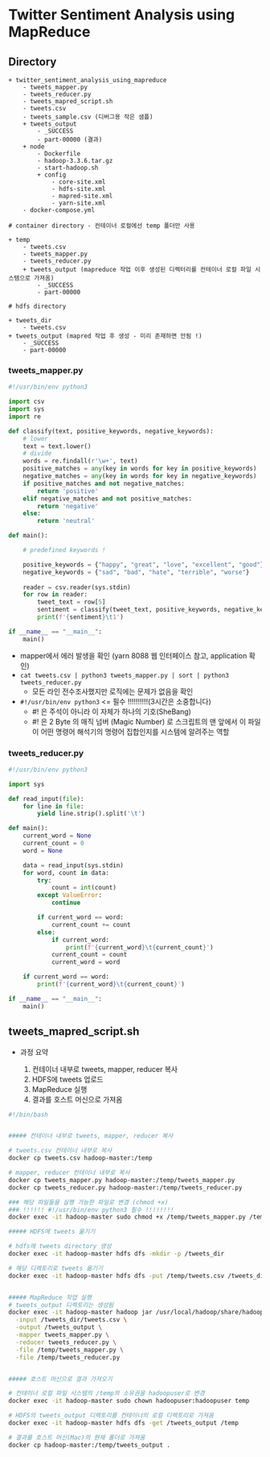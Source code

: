 # Twitter Sentiment Analysis using MapReduce

## Directory

```
+ twitter_sentiment_analysis_using_mapreduce
    - tweets_mapper.py
    - tweets_reducer.py
    - tweets_mapred_script.sh
    - tweets.csv
    - tweets_sample.csv (디버그용 작은 샘플)
    + tweets_output
        - _SUCCESS
        - part-00000 (결과)
    + node
        - Dockerfile
        - hadoop-3.3.6.tar.gz
        - start-hadoop.sh
        + config
            - core-site.xml
            - hdfs-site.xml
            - mapred-site.xml
            - yarn-site.xml
    - docker-compose.yml
```

```
# container directory - 컨테이너 로컬에선 temp 폴더만 사용

+ temp
    - tweets.csv
    - tweets_mapper.py
    - tweets_reducer.py
    + tweets_output (mapreduce 작업 이후 생성된 디렉터리를 컨테이너 로컬 파일 시스템으로 가져옴)
        - _SUCCESS
        - part-00000
```

```
# hdfs directory 

+ tweets_dir
    - tweets.csv
+ tweets_output (mapred 작업 후 생성 - 미리 존재하면 안됨 !)
    - _SUCCESS
    - part-00000
```

### tweets_mapper.py

```python
#!/usr/bin/env python3

import csv
import sys
import re

def classify(text, positive_keywords, negative_keywords):
    # lower
    text = text.lower()
    # divide
    words = re.findall(r'\w+', text)
    positive_matches = any(key in words for key in positive_keywords)
    negative_matches = any(key in words for key in negative_keywords)
    if positive_matches and not negative_matches:
        return 'positive'
    elif negative_matches and not positive_matches:
        return 'negative'
    else:
        return 'neutral'

def main():

    # predefined keywords !

    positive_keywords = {"happy", "great", "love", "excellent", "good"}
    negative_keywords = {"sad", "bad", "hate", "terrible", "worse"}
    
    reader = csv.reader(sys.stdin)
    for row in reader:
        tweet_text = row[5]
        sentiment = classify(tweet_text, positive_keywords, negative_keywords)
        print(f'{sentiment}\t1')

if __name__ == "__main__":
    main()
```

- mapper에서 에러 발생을 확인 (yarn 8088 웹 인터페이스 참고, application 확인)
- `cat tweets.csv | python3 tweets_mapper.py | sort | python3 tweets_reducer.py`
    - 모든 라인 전수조사했지만 로직에는 문제가 없음을 확인
- `#!/usr/bin/env python3` <= 필수 !!!!!!!!!!(3시간은 소중합니다)
    - #! 은 주석이 아니라 이 자체가 하나의 기호(SheBang)
    - #! 은 2 Byte 의 매직 넘버 (Magic Number) 로 스크립트의 맨 앞에서 이 파일이 어떤 명령어 해석기의 명령어 집합인지를 시스템에 알려주는 역할

### tweets_reducer.py

```python
#!/usr/bin/env python3

import sys

def read_input(file):
    for line in file:
        yield line.strip().split('\t')

def main():
    current_word = None
    current_count = 0
    word = None

    data = read_input(sys.stdin)
    for word, count in data:
        try:
            count = int(count)
        except ValueError:
            continue

        if current_word == word:
            current_count += count
        else:
            if current_word:
                print(f'{current_word}\t{current_count}')
            current_count = count
            current_word = word

    if current_word == word:
        print(f'{current_word}\t{current_count}')

if __name__ == "__main__":
    main()
```

## tweets_mapred_script.sh

- 과정 요약
    
    1. 컨테이너 내부로 tweets, mapper, reducer 복사
    2. HDFS에 tweets 업로드
    3. MapReduce 실행
    4. 결과를 호스트 머신으로 가져옴


```sh
#!/bin/bash


##### 컨테이너 내부로 tweets, mapper, reducer 복사

# tweets.csv 컨테이너 내부로 복사
docker cp tweets.csv hadoop-master:/temp

# mapper, reducer 컨테이너 내부로 복사
docker cp tweets_mapper.py hadoop-master:/temp/tweets_mapper.py 
docker cp tweets_reducer.py hadoop-master:/temp/tweets_reducer.py

### 해당 파일들을 실행 가능한 파일로 변경 (chmod +x)
### !!!!!! #!/usr/bin/env python3 필수 !!!!!!!!
docker exec -it hadoop-master sudo chmod +x /temp/tweets_mapper.py /temp/tweets_reducer.py

##### HDFS에 tweets 옮기기

# hdfs에 tweets directory 생성
docker exec -it hadoop-master hdfs dfs -mkdir -p /tweets_dir

# 해당 디렉토리로 tweets 옮기기
docker exec -it hadoop-master hdfs dfs -put /temp/tweets.csv /tweets_dir


##### MapReduce 작업 실행
# tweets_output 디렉토리는 생성됨
docker exec -it hadoop-master hadoop jar /usr/local/hadoop/share/hadoop/tools/lib/hadoop-streaming-3.3.6.jar \
  -input /tweets_dir/tweets.csv \
  -output /tweets_output \
  -mapper tweets_mapper.py \
  -reducer tweets_reducer.py \
  -file /temp/tweets_mapper.py \
  -file /temp/tweets_reducer.py


##### 호스트 머신으로 결과 가져오기

# 컨테이너 로컬 파일 시스템의 /temp의 소유권을 hadoopuser로 변경
docker exec -it hadoop-master sudo chown hadoopuser:hadoopuser temp

# HDFS의 tweets_output 디렉토리를 컨테이너의 로컬 디렉토리로 가져옴
docker exec -it hadoop-master hdfs dfs -get /tweets_output /temp

# 결과를 호스트 머신(Mac)의 현재 폴더로 가져옴
docker cp hadoop-master:/temp/tweets_output .
```
